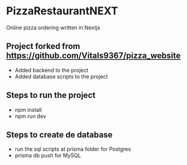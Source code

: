 # PizzaRestaurantNEXT
Online pizza ordering written in Nextjs


## Project forked from  https://github.com/Vitals9367/pizza_website

- Added backend to the project
- Added database scripts to the project

## Steps to run the project
- npm install
- npm run dev

## Steps to create de database
- run the sql scripts at prisma folder  for  Postgres
- prisma db push     for  MySQL

